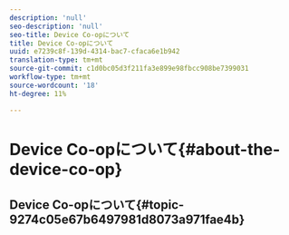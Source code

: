 ```yaml
---
description: 'null'
seo-description: 'null'
seo-title: Device Co-opについて
title: Device Co-opについて
uuid: e7239c8f-139d-4314-bac7-cfaca6e1b942
translation-type: tm+mt
source-git-commit: c1d0bc05d3f211fa3e899e98fbcc908be7399031
workflow-type: tm+mt
source-wordcount: '18'
ht-degree: 11%

---
```



# Device Co-opについて{#about-the-device-co-op}

## Device Co-opについて{#topic-9274c05e67b6497981d8073a971fae4b}


